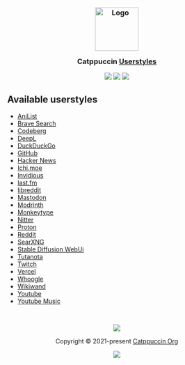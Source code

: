 <h3 align="center">
	<img src="https://raw.githubusercontent.com/catppuccin/catppuccin/main/assets/logos/exports/1544x1544_circle.png" width="100" alt="Logo"/><br/>
	<img src="https://raw.githubusercontent.com/catppuccin/catppuccin/main/assets/misc/transparent.png" height="30" width="0px"/>
	Catppuccin <a href="https://github.com/catppuccin/userstyles">Userstyles</a>
	<img src="https://raw.githubusercontent.com/catppuccin/catppuccin/main/assets/misc/transparent.png" height="30" width="0px"/>
</h3>

<p align="center">
	<a href="https://github.com/catppuccin/userstyles/stargazers"><img src="https://img.shields.io/github/stars/catppuccin/userstyles?colorA=363a4f&colorB=b7bdf8&style=for-the-badge"></a>
	<a href="https://github.com/catppuccin/userstyles/issues"><img src="https://img.shields.io/github/issues/catppuccin/userstyles?colorA=363a4f&colorB=f5a97f&style=for-the-badge"></a>
	<a href="https://github.com/catppuccin/userstyles/contributors"><img src="https://img.shields.io/github/contributors/catppuccin/userstyles?colorA=363a4f&colorB=a6da95&style=for-the-badge"></a>
</p>

## Available userstyles
- [AniList](styles/AniList/)
- [Brave Search](styles/brave-search/)
- [Codeberg](styles/Codeberg/)
- [DeepL](styles/DeepL/)
- [DuckDuckGo](styles/DuckDuckGo/)
- [GitHub](styles/GitHub/)
- [Hacker News](styles/hacker-news/)
- [Ichi.moe](styles/ichi.moe/)
- [Invidious](styles/invidious/)
- [last.fm](styles/lastfm/)
- [libreddit](styles/libreddit/)
- [Mastodon](styles/mastodon/)
- [Modrinth](styles/modrinth/)
- [Monkeytype](styles/monkeytype/)
- [Nitter](styles/nitter/)
- [Proton](styles/proton/)
- [Reddit](styles/reddit/)
- [SearXNG](styles/SearXNG/)
- [Stable Diffusion WebUi](styles/stable-diffusion-web-ui/)
- [Tutanota](styles/tutanota/)
- [Twitch](styles/twitch/)
- [Vercel](styles/vercel/)
- [Whoogle](styles/whoogle/)
- [Wikiwand](styles/wikiwand/)
- [Youtube](styles/youtube/)
- [Youtube Music](styles/youtubemusic/)

&nbsp;

<p align="center">
	<img src="https://raw.githubusercontent.com/catppuccin/catppuccin/main/assets/footers/gray0_ctp_on_line.svg?sanitize=true" />
</p>

<p align="center">
	Copyright &copy; 2021-present <a href="https://github.com/catppuccin" target="_blank">Catppuccin Org</a>
</p>

<p align="center">
	<a href="https://github.com/catppuccin/catppuccin/blob/main/LICENSE"><img src="https://img.shields.io/static/v1.svg?style=for-the-badge&label=License&message=MIT&logoColor=d9e0ee&colorA=363a4f&colorB=b7bdf8"/></a>
</p>
